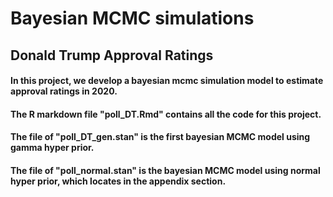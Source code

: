 # Bayesian MCMC simulations

## Donald Trump Approval Ratings

#### In this project, we develop a bayesian mcmc simulation model to estimate approval ratings in 2020. 

#### The R markdown file "poll_DT.Rmd" contains all the code for this project.

#### The file of "poll_DT_gen.stan" is the first bayesian MCMC model using gamma hyper prior.

#### The file of "poll_normal.stan" is the bayesian MCMC model using normal hyper prior, which locates in the appendix section.
